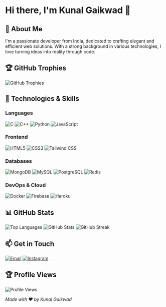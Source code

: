 # Hi there, I'm Kunal Gaikwad 👋

## 🚀 About Me
I'm a passionate developer from India, dedicated to crafting elegant and efficient web solutions. With a strong background in various technologies, I love turning ideas into reality through code.

## 🏆 GitHub Trophies
![GitHub Trophies](https://github-profile-trophy.vercel.app/?username=kunalg932&theme=radical&column=4&margin-w=15&margin-h=15)

## 🔧 Technologies & Skills

### Languages
![C](https://img.shields.io/badge/C-00599C?style=for-the-badge&logo=c&logoColor=white)
![C++](https://img.shields.io/badge/C++-%2300599C.svg?style=for-the-badge&logo=c%2B%2B&logoColor=white)
![Python](https://img.shields.io/badge/Python-3776AB?style=for-the-badge&logo=python&logoColor=white)
![JavaScript](https://img.shields.io/badge/JavaScript-F7DF1E?style=for-the-badge&logo=javascript&logoColor=black)

### Frontend
![HTML5](https://img.shields.io/badge/HTML5-E34F26?style=for-the-badge&logo=html5&logoColor=white)
![CSS3](https://img.shields.io/badge/CSS3-1572B6?style=for-the-badge&logo=css3&logoColor=white)
![Tailwind CSS](https://img.shields.io/badge/Tailwind_CSS-38B2AC?style=for-the-badge&logo=tailwind-css&logoColor=white)

### Databases
![MongoDB](https://img.shields.io/badge/MongoDB-4EA94B?style=for-the-badge&logo=mongodb&logoColor=white)
![MySQL](https://img.shields.io/badge/MySQL-00000F?style=for-the-badge&logo=mysql&logoColor=white)
![PostgreSQL](https://img.shields.io/badge/PostgreSQL-316192?style=for-the-badge&logo=postgresql&logoColor=white)
![Redis](https://img.shields.io/badge/redis-%23DD0031.svg?&style=for-the-badge&logo=redis&logoColor=white)

### DevOps & Cloud
![Docker](https://img.shields.io/badge/Docker-2CA5E0?style=for-the-badge&logo=docker&logoColor=white)
![Firebase](https://img.shields.io/badge/firebase-ffca28?style=for-the-badge&logo=firebase&logoColor=black)
![Heroku](https://img.shields.io/badge/Heroku-430098?style=for-the-badge&logo=heroku&logoColor=white)

## 📊 GitHub Stats
![Top Languages](https://github-readme-stats.vercel.app/api/top-langs/?username=kunalg932&layout=compact&theme=radical)
![GitHub Stats](https://github-readme-stats.vercel.app/api?username=kunalg932&show_icons=true&theme=radical)
![GitHub Streak](https://github-readme-streak-stats.herokuapp.com/?user=kunalg932&theme=radical)

## 📫 Get in Touch
[![Email](https://img.shields.io/badge/Email-D14836?style=for-the-badge&logo=gmail&logoColor=white)](mailto:kunalgaikwad9322@gmail.com)
[![Instagram](https://img.shields.io/badge/Instagram-E4405F?style=for-the-badge&logo=instagram&logoColor=white)](https://instagram.com/itz_kunu_g)

## 🏆 Profile Views
![Profile Views](https://komarev.com/ghpvc/?username=kunalg932&color=green)

*Made with ❤️ by Kunal Gaikwad*
